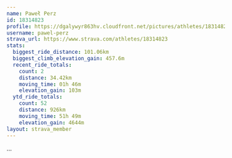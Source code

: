 ```yaml
---
name: Paweł Perz
id: 18314823
profile: https://dgalywyr863hv.cloudfront.net/pictures/athletes/18314823/5244308/1/large.jpg
username: pawel-perz
strava_url: https://www.strava.com/athletes/18314823
stats:
  biggest_ride_distance: 101.06km
  biggest_climb_elevation_gain: 457.6m
  recent_ride_totals:
    count: 2
    distance: 34.42km
    moving_time: 01h 46m
    elevation_gain: 103m
  ytd_ride_totals:
    count: 52
    distance: 926km
    moving_time: 51h 49m
    elevation_gain: 4644m
layout: strava_member
--- 
```

...
